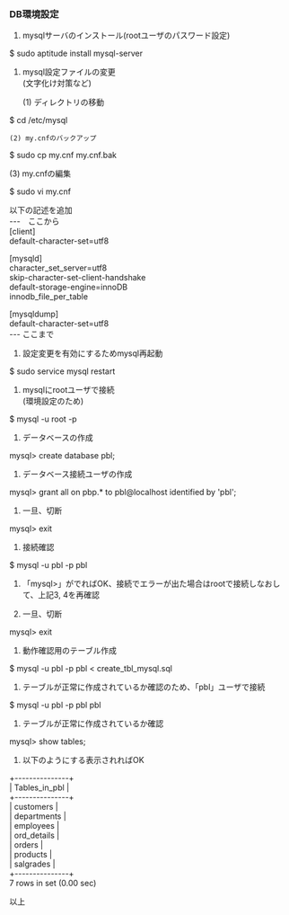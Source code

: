 ### DB環境設定

1. mysqlサーバのインストール(rootユーザのパスワード設定)  
  
  $ sudo aptitude install mysql-server  
  
1. mysql設定ファイルの変更  
(文字化け対策など)  
  
	(1) ディレクトリの移動  
  
  $ cd /etc/mysql  
  
	(2) my.cnfのバックアップ  
  
  $ sudo cp my.cnf my.cnf.bak  
  
  (3) my.cnfの編集  
  
  $ sudo vi my.cnf  
  
  以下の記述を追加  
  ---　ここから  
  [client]  
  default-character-set=utf8  
  
  [mysqld]  
  character_set_server=utf8  
  skip-character-set-client-handshake  
  default-storage-engine=innoDB  
  innodb_file_per_table  
  
  [mysqldump]  
  default-character-set=utf8  
  --- ここまで  
  
1. 設定変更を有効にするためmysql再起動  
  
  $ sudo service mysql restart

1. mysqlにrootユーザで接続  
(環境設定のため)  
  
  $ mysql -u root -p  
  
1. データベースの作成  
  
  mysql> create database pbl;  
  
1. データベース接続ユーザの作成  
  
  mysql> grant all on pbp.* to pbl@localhost identified by 'pbl';  
  
1. 一旦、切断  
  
  mysql> exit  
  
1. 接続確認  
  
  $ mysql -u pbl -p pbl  

1. 「mysql>」がでればOK、接続でエラーが出た場合はrootで接続しなおして、上記3, 4を再確認  
  
1. 一旦、切断  
  
  mysql> exit  
  
1. 動作確認用のテーブル作成  
  
  $ mysql -u pbl -p pbl < create_tbl_mysql.sql  
  
1. テーブルが正常に作成されているか確認のため、「pbl」ユーザで接続  
  
  $ mysql -u pbl -p pbl pbl  
  
1. テーブルが正常に作成されているか確認  
  
  mysql> show tables;  
  
1. 以下のようにする表示されればOK  
  
+---------------+  
| Tables_in_pbl |  
+---------------+  
| customers     |  
| departments   |  
| employees     |  
| ord_details   |  
| orders        |  
| products      |  
| salgrades     |  
+---------------+  
7 rows in set (0.00 sec)  
  
以上